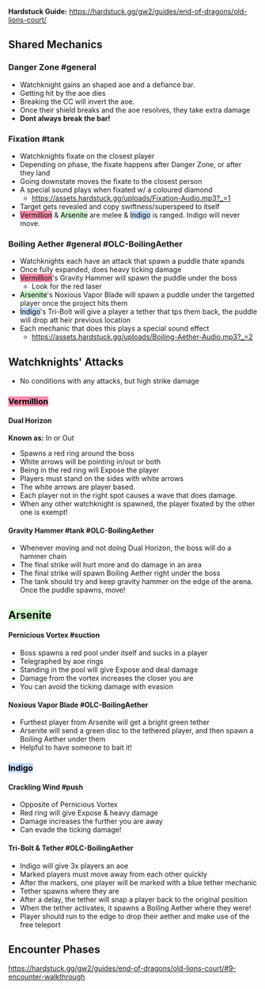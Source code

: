 **Hardstuck Guide:** https://hardstuck.gg/gw2/guides/end-of-dragons/old-lions-court/
## Shared Mechanics

### Danger Zone #general  
- Watchknight gains an shaped aoe and a defiance bar.
- Getting hit by the aoe dies
- Breaking the  CC will invert the aoe.
- Once their shield breaks and the aoe resolves, they take extra damage
- **Dont always break the bar!**

### Fixation #tank
- Watchknights fixate on the closest player
- Depending on phase, the fixate happens after Danger Zone, or after they land
- Going downstate moves the fixate to the closest person
- A special sound plays when fixated w/ a coloured diamond
	- https://assets.hardstuck.gg/uploads/Fixation-Audio.mp3?_=1
- Target gets revealed and copy swiftness/superspeed to itself
- <mark style="background: #FF5582A6;">Vermillion</mark> & <mark style="background: #BBFABBA6;">Arsenite</mark> are melee & <mark style="background: #ADCCFFA6;">Indigo</mark> is ranged. Indigo will never move.

### Boiling Aether #general #OLC-BoilingAether 
- Watchknights each have an attack that spawn a puddle thate xpands
- Once fully expanded, does heavy ticking damage
- <mark style="background: #FF5582A6;">Vermillion</mark>'s Gravity Hammer will spawn the puddle under the boss
	- Look for the red laser
- <mark style="background: #BBFABBA6;">Arsenite</mark>'s Noxious Vapor Blade will spawn a puddle under the targetted player once the project hits them
- <mark style="background: #ADCCFFA6;">Indigo</mark>'s Tri-Bolt will give a player a tether that tps them back, the puddle will drop att heir previous location
- Each mechanic that does this plays a special sound effect
	- https://assets.hardstuck.gg/uploads/Boiling-Aether-Audio.mp3?_=2
## Watchknights' Attacks
- No conditions with any attacks, but high strike damage
### <mark style="background: #FF5582A6;">Vermillion</mark>
#### Dual Horizon
**Known as:** In or Out
- Spawns a red ring around the boss
- White arrows will be pointing in/out or both
- Being in the red ring will Expose the player
- Players must stand on the sides with white arrows
- The white arrows are player based. 
- Each player not in the right spot causes a wave that does damage.
- When any other watchknight is spawned, the player fixated by the other one is exempt!

#### Gravity Hammer #tank #OLC-BoilingAether
- Whenever moving and not doing Dual Horizon, the boss will do a hammer chain
- The final strike will hurt more and do damage in an area
- The final strike will spawn Boiling Aether right under the boss
- The tank should try and keep gravity hammer on the edge of the arena. Once the puddle spawns, move!
## <mark style="background: #BBFABBA6;">Arsenite</mark>
#### Pernicious Vortex #suction
- Boss spawns a red pool under itself and sucks in a player
- Telegraphed by aoe rings
- Standing in the pool will give Expose and deal damage
- Damage from the vortex increases the closer you are
- You can avoid the ticking damage with evasion
#### Noxious Vapor Blade #OLC-BoilingAether
- Furthest player from Arsenite will get a bright green tether
- Arsenite will send a green disc to the tethered player, and then spawn a Boiling Aether under them
- Helpful to have someone to bait it!
### <mark style="background: #ADCCFFA6;">Indigo</mark>
#### Crackling Wind #push
- Opposite of Pernicious Vortex
- Red ring will give Expose & heavy damage
- Damage increases the further you are away
- Can evade the ticking damage!
#### Tri-Bolt & Tether #OLC-BoilingAether
- Indigo will give 3x players an aoe
- Marked players must move away from each other quickly
- After the markers, one player will be marked with a blue tether mechanic
- Tether spawns where they are
- After a delay, the tether will snap a player back to the original position
- When the tether activates, it spawns a Boiling Aether where they were!
- Player should run to the edge to drop their aether and make use of the free teleport
## Encounter Phases
https://hardstuck.gg/gw2/guides/end-of-dragons/old-lions-court/#9-encounter-walkthrough
